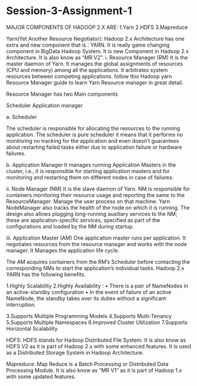 # Session-3-Assignment-1
MAJOR COMPONENTS OF HADOOP 2.X ARE: 1.Yarn 2.HDFS 3.Mapreduce

Yarn(Yet Another Resource Negotiator): Hadoop 2.x Architecture has one extra and new component that is : YARN. It is really game changing component in BigData Hadoop System. It is new Component in Hadoop 2.x Architecture. It is also know as “MR V2”.
i. Resource Manager (RM)
It is the master daemon of Yarn. It manages the global assignments of resources (CPU and memory) among all the applications. It arbitrates system resources between competing applications. follow this Hadoop yarn Resource Manager guide to learn Yarn Resource manager in great detail.

Resource Manager has two Main components

Scheduler
Application manager

a. Scheduler

The scheduler is responsible for allocating the resources to the running application. The scheduler is pure scheduler it means that it performs no monitoring no tracking for the application and even doesn’t guarantees about restarting failed tasks either due to application failure or hardware failures.

b. Application Manager
It manages running Application Masters in the cluster, i.e., it is responsible for starting application masters and for monitoring and restarting them on different nodes in case of failures.

ii. Node Manager (NM)
It is the slave daemon of Yarn. NM is responsible for containers monitoring their resource usage and reporting the same to the ResourceManager. Manage the user process on that machine. Yarn NodeManager also tracks the health of the node on which it is running. The design also allows plugging long-running auxiliary services to the NM; these are application-specific services, specified as part of the configurations and loaded by the NM during startup.

iii. Application Master (AM)
One application master runs per application. It negotiates resources from the resource manager and works with the node manager. It Manages the application life cycle.

The AM acquires containers from the RM’s Scheduler before contacting the corresponding NMs to start the application’s individual tasks.
Hadoop 2.x YARN has the following benefits.

1.Highly Scalability 2.Highly Availability : • There is a pair of NameNodes in an active-standby configuration • In the event of failure of an active NameNode, the standby takes over its duties without a significant interruption.

3.Supports Multiple Programming Models 4.Supports Multi-Tenancy 5.Supports Multiple Namespaces 6.Improved Cluster Utilization 7.Supports Horizontal Scalability

HDFS: HDFS stands for Hadoop Distributed File System. It is also know as HDFS V2 as it is part of Hadoop 2.x with some enhanced features. It is used as a Distributed Storage System in Hadoop Architecture.

Mapreduce: Map Reduce is a Batch Processing or Distributed Data Processing Module. It is also know as “MR V1” as it is part of Hadoop 1.x with some updated features.
